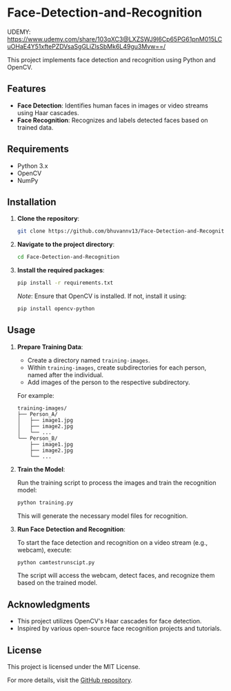 # Face-Detection-and-Recognition

UDEMY: https://www.udemy.com/share/103qXC3@LXZSWJ9l6Cp65PG61pnM015LCuOHaE4Y51xftePZDVsaSgGLiZlsSbMk6L49gu3Mvw==/

This project implements face detection and recognition using Python and OpenCV.

## Features

- **Face Detection**: Identifies human faces in images or video streams using Haar cascades.
- **Face Recognition**: Recognizes and labels detected faces based on trained data.

## Requirements

- Python 3.x
- OpenCV
- NumPy

## Installation

1. **Clone the repository**:

   ```bash
   git clone https://github.com/bhuvannv13/Face-Detection-and-Recognition.git
   ```

2. **Navigate to the project directory**:

   ```bash
   cd Face-Detection-and-Recognition
   ```

3. **Install the required packages**:

   ```bash
   pip install -r requirements.txt
   ```

   *Note*: Ensure that OpenCV is installed. If not, install it using:

   ```bash
   pip install opencv-python
   ```

## Usage

1. **Prepare Training Data**:

   - Create a directory named `training-images`.
   - Within `training-images`, create subdirectories for each person, named after the individual.
   - Add images of the person to the respective subdirectory.

   For example:

   ```
   training-images/
   ├── Person_A/
   │   ├── image1.jpg
   │   ├── image2.jpg
   │   └── ...
   └── Person_B/
       ├── image1.jpg
       ├── image2.jpg
       └── ...
   ```

2. **Train the Model**:

   Run the training script to process the images and train the recognition model:

   ```bash
   python training.py
   ```

   This will generate the necessary model files for recognition.

3. **Run Face Detection and Recognition**:

   To start the face detection and recognition on a video stream (e.g., webcam), execute:

   ```bash
   python camtestrunscipt.py
   ```

   The script will access the webcam, detect faces, and recognize them based on the trained model.

## Acknowledgments

- This project utilizes OpenCV's Haar cascades for face detection.
- Inspired by various open-source face recognition projects and tutorials.

## License

This project is licensed under the MIT License.

For more details, visit the [GitHub repository](https://github.com/bhuvannv13/Face-Detection-and-Recognition). 
